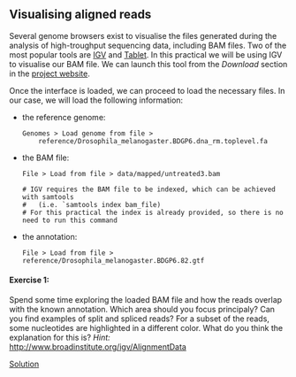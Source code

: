 ## Visualising aligned reads
Several genome browsers exist to visualise the files generated during the analysis of high-troughput sequencing data, including BAM files. Two of the most popular tools are [IGV](http://www.broadinstitute.org/igv/) and [Tablet](http://bioinf.scri.ac.uk/tablet/). In this practical we will be using IGV to visualise our BAM file. We can launch this tool from the *Download* section in the [project website](http://www.broadinstitute.org/igv/download).

Once the interface is loaded, we can proceed to load the necessary files. In our case, we will load the following information:

* the reference genome:

    ```
    Genomes > Load genome from file > 
        reference/Drosophila_melanogaster.BDGP6.dna_rm.toplevel.fa
    ```
* the BAM file:

    ```
    File > Load from file > data/mapped/untreated3.bam

    # IGV requires the BAM file to be indexed, which can be achieved with samtools 
    #   (i.e. `samtools index bam_file)
    # For this practical the index is already provided, so there is no need to run this command
    ```  
* the annotation:

    ```
    File > Load from file > reference/Drosophila_melanogaster.BDGP6.82.gtf
    ```

#### Exercise 1: 
Spend some time exploring the loaded BAM file and how the reads overlap with the known annotation. 
Which area should you focus principaly? 
Can you find examples of split and spliced reads? For a subset of the reads, some nucleotides are highlighted in a different color. What do you think the explanation for this is?
*Hint:* http://www.broadinstitute.org/igv/AlignmentData



[Solution](https://github.com/Functional-Genomics/TeachingMaterial/blob/EMBLPredocCourse2015/solutions/_visualising_ex1.md)

